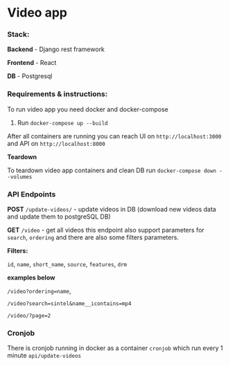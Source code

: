 # Video app

### Stack:
**Backend** - Django rest framework

**Frontend** - React

**DB** - Postgresql

### Requirements & instructions: 

To run video app you need docker and docker-compose

1. Run `docker-compose up --build`

After all containers are running you can reach UI on `http://localhost:3000` and API on `http://localhost:8000`

**Teardown**

To teardown video app containers and clean DB run `docker-compose down --volumes`

### API Endpoints

**POST**
`/update-videos/` - update videos in DB (download new videos data and update them to postgreSQL DB)


**GET**
`/video` - get all videos this endpoint also support parameters for `search`, `ordering` and there are also some filters parameters.

**Filters:**

`id`, `name`, `short_name`, `source`, `features`, `drm`


**examples below**

`/video?ordering=name`,

`/video?search=sintel&name__icontains=mp4`

`/video/?page=2`



### Cronjob

There is cronjob running in docker as a container `cronjob` which run every 1 minute `api/update-videos`
